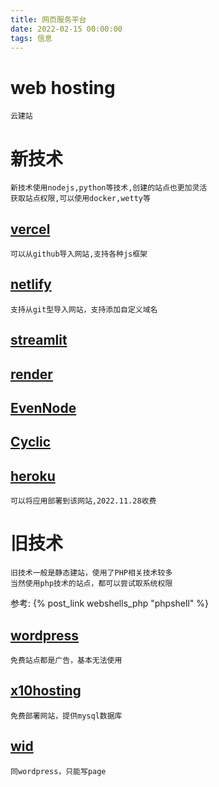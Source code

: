 ```yaml
---
title: 网页服务平台
date: 2022-02-15 00:00:00
tags: 信息
---
```


# web hosting

	云建站

# 新技术

	新技术使用nodejs,python等技术,创建的站点也更加灵活
	获取站点权限,可以使用docker,wetty等

## [vercel](https://vercel.com)

	可以从github导入网站,支持各种js框架

## [netlify](https://www.netlify.com)

	支持从git型导入网站，支持添加自定义域名

## [streamlit](https://streamlit.io/)
## [render](https://render.com/)
## [EvenNode](https://www.evennode.com/)
## [Cyclic](https://app.cyclic.sh/)

## [heroku](https://heroku.com)

	可以将应用部署到该网站,2022.11.28收费

# 旧技术

	旧技术一般是静态建站，使用了PHP相关技术较多
	当然使用php技术的站点，都可以尝试取系统权限
[//]: # "参考[phpshell](webshells_php.md)"
	参考:
{% post_link webshells_php "phpshell" %}

## [wordpress](https://wordpress.com)

	免费站点都是广告，基本无法使用

## [x10hosting](https://x10hosting.com)

	免费部署网站，提供mysql数据库

## [wid](https://www.wix.com)

	同wordpress，只能写page
